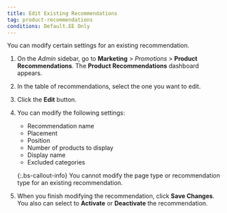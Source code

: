 ```yaml
---
title: Edit Existing Recommendations
tag: product-recommendations
conditions: Default.EE Only
---
```


You can modify certain settings for an existing recommendation.

1. On the _Admin_ sidebar, go to **Marketing** > _Promotions_ > **Product Recommendations**. The **Product Recommendations** dashboard appears.

1. In the table of recommendations, select the one you want to edit.

1. Click the **Edit** button.

1. You can modify the following settings:

    -  Recommendation name
    -  Placement
    -  Position
    -  Number of products to display
    -  Display name
    -  Excluded categories

    {:.bs-callout-info}
    You cannot modify the page type or recommendation type for an existing recommendation.

1. When you finish modifying the recommendation, click **Save Changes**. You also can select to **Activate** or **Deactivate** the recommendation.
